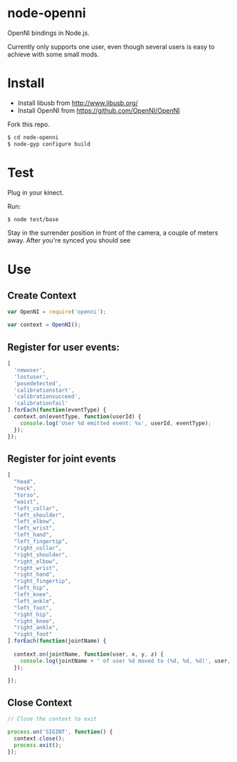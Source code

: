 # node-openni

OpenNI bindings in Node.js.

Currently only supports one user, even though several users is easy to achieve with some small mods.

# Install

* Install libusb from http://www.libusb.org/
* Install OpenNI from https://github.com/OpenNI/OpenNI

Fork this repo.

```bash
$ cd node-openni
$ node-gyp configure build
```

# Test

Plug in your kinect.

Run:

```bash
$ node test/base
```

Stay in the surrender position in front of the camera, a couple of meters away.
After you're synced you should see 

# Use

## Create Context

```js
var OpenNI = require('openni');

var context = OpenNI();
```

## Register for user events:

```js
[
  'newuser',
  'lostuser',
  'posedetected',
  'calibrationstart',
  'calibrationsucceed',
  'calibrationfail'
].forEach(function(eventType) {
  context.on(eventType, function(userId) {
    console.log('User %d emitted event: %s', userId, eventType);
  });
});
```

## Register for joint events

```js
[
  "head",
  "neck",
  "torso",
  "waist",
  "left_collar",
  "left_shoulder",
  "left_elbow",
  "left_wrist",
  "left_hand",
  "left_fingertip",
  "right_collar",
  "right_shoulder",
  "right_elbow",
  "right_wrist",
  "right_hand",
  "right_fingertip",
  "left_hip",
  "left_knee",
  "left_ankle",
  "left_foot",
  "right_hip",
  "right_knee",
  "right_ankle",
  "right_foot"
].forEach(function(jointName) {
  
  context.on(jointName, function(user, x, y, z) {
    console.log(jointName + ' of user %d moved to (%d, %d, %d)', user, x, y, z);
  });

});
```

## Close Context

```js
// Close the context to exit

process.on('SIGINT', function() {
  context.close();
  process.exit();  
});
```